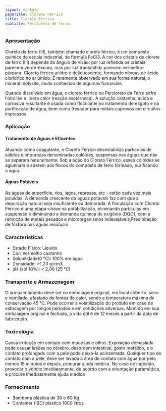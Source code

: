 ```yaml
---
layout: contato
pageTitle: Cloreto Férrico
title: Cloreto Férrico
subtitle: Percloreto de ferro.
---
```


### Apresentação
Cloreto de ferro (III), também chamado cloreto férrico, é um composto químico de escala industrial, de fórmula FeCl3. A cor dos cristais de cloreto de ferro (III) depende do ângulo de visão: por luz refletida os cristais parecem verde-escuro, mas por luz transmitida parecem vermelho-púrpura. Cloreto férrico anidro é deliquescente, formando névoas de ácido clorídrico no ar úmido. É raramente observado em sua forma natural, o mineral molysite, muito conhecido de algumas fumarolas.

Quando dissolvido em água, o cloreto férrico ou Percloreto de Ferro sofre hidrólise e libera calor (reação exotérmica). A solução castanha, ácida e corrosiva resultante é usada como floculante no tratamento de esgoto e na purificação de água, bem como fresador para metais cuprosos em circuitos impressos. 

### Aplicação

#### Tratamento de Águas e Efluentes

Atuando como coagulante, o Cloreto Férrico desestabiliza partículas de sólidos e impurezas denominadas colóides, suspensas nas águas que não se separam naturalmente. Sob a ação do Cloreto Férrico, esses colóides se aglutinam e aderem aos flocos do composto de ferro formado, purificando a água.

#### Águas Potáveis

As águas de superfície, rios, lagos, represas, etc - estão cada vez mais poluídas. A demanda crescente de águas potáveis faz com que a depuração natural seja insuficiente ou demorada. A floculação com Cloreto Férrico é uma etapa-chave na potabilização, eliminando partículas em suspensão e diminuindo a demanda química de oxigênio (DQO), com a remoção de metais pesados e microorganismos indesejáveis,Precipitação de fósforo nas águas residuais

### Características

- Estado Físico: Liquido 
- Cor: Vermelho castanho
- Solubilidade(0 °C): 100% em água
- Densidade: >1,23 g/cm3
- pH (sol 10%): < 2,00 (25 °C)


### Transporte e Armazenagem
O armazenamento deve ser na embalagem original, em local coberto, seco e ventilado, afastado    de fontes de calor, sendo a temperatura máxima de conservação 45 °C. 
Pode ocorrer a volatilização do produto em caso de estocagem por longos períodos e em condições adversas.
Mantido em sua embalagem original e fechada, a vida útil é de 12 meses a partir da data de  fabricação.

### Toxicologia
Causa irritação em contato com mucosas e olhos. Exposição demasiada pode causar lesões no cérebro, desordem intestinal, gosto metálico, e o contato prolongado com a pele pode deixá-la acinzentada. Qualquer tipo de contato com a pele, deve ser lavada a área de contato com água por pelo menos 15 minutos e depois, procurar ajuda médica. No caso de ingestão, provocar o vômito imediatamente, de acordo com a orientação paramédica, e procure imediatamente ajuda médica

### Fornecimento

- Bombona plástica de 30 e 60 Kg
- Container (IBC) plastico 1000 litros 

